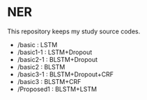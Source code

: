 # NER
This repository keeps my study source codes.

- /basic    : LSTM
- /basic1-1 : LSTM+Dropout
- /basic2-1 : BLSTM+Dropout  
- /basic2   : BLSTM  
- /basic3-1 : BLSTM+Dropout+CRF  
- /basic3   : BLSTM+CRF
- /Proposed1 : BLSTM+LSTM